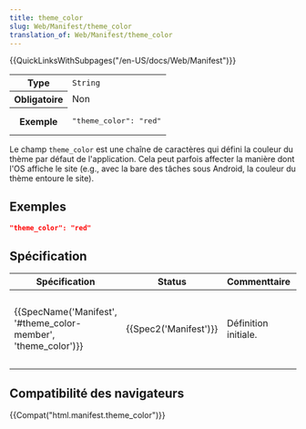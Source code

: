 ```yaml
---
title: theme_color
slug: Web/Manifest/theme_color
translation_of: Web/Manifest/theme_color
---
```

{{QuickLinksWithSubpages("/en-US/docs/Web/Manifest")}}

<table>
  <tbody>
    <tr>
      <th scope="row">Type</th>
      <td><code>String</code></td>
    </tr>
    <tr>
      <th scope="row">Obligatoire</th>
      <td>Non</td>
    </tr>
    <tr>
      <th scope="row">Exemple</th>
      <td>
        <pre class="brush: json no-line-numbers">"theme_color": "red"</pre>
      </td>
    </tr>
  </tbody>
</table>

Le champ `theme_color` est une chaîne de caractères qui défini la couleur du thème par défaut de l'application. Cela peut parfois affecter la manière dont l'OS affiche le site (e.g., avec la bare des tâches sous Android, la couleur du thème entoure le site).

## Exemples

```json
"theme_color": "red"
```

## Spécification

<table class="standard-table">
  <thead>
    <tr>
      <th scope="col">Spécification</th>
      <th scope="col">Status</th>
      <th scope="col">Commenttaire</th>
      <th scope="col">Feedback</th>
    </tr>
  </thead>
  <tbody>
    <tr>
      <td>
        <p>
          {{SpecName('Manifest', '#theme_color-member', 'theme_color')}}
        </p>
      </td>
      <td><p>{{Spec2('Manifest')}}</p></td>
      <td><p>Définition initiale.</p></td>
      <td>
        <p>
          <a href="https://github.com/w3c/manifest/issues/"
            >Web App Manifest Working Group drafts</a
          >
        </p>
      </td>
    </tr>
  </tbody>
</table>

## Compatibilité des navigateurs

{{Compat("html.manifest.theme_color")}}
